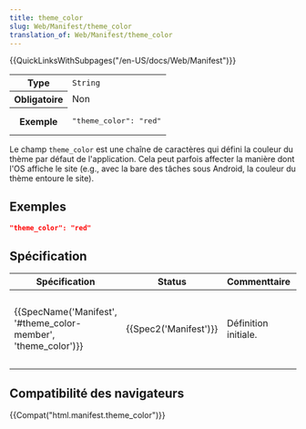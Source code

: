 ```yaml
---
title: theme_color
slug: Web/Manifest/theme_color
translation_of: Web/Manifest/theme_color
---
```

{{QuickLinksWithSubpages("/en-US/docs/Web/Manifest")}}

<table>
  <tbody>
    <tr>
      <th scope="row">Type</th>
      <td><code>String</code></td>
    </tr>
    <tr>
      <th scope="row">Obligatoire</th>
      <td>Non</td>
    </tr>
    <tr>
      <th scope="row">Exemple</th>
      <td>
        <pre class="brush: json no-line-numbers">"theme_color": "red"</pre>
      </td>
    </tr>
  </tbody>
</table>

Le champ `theme_color` est une chaîne de caractères qui défini la couleur du thème par défaut de l'application. Cela peut parfois affecter la manière dont l'OS affiche le site (e.g., avec la bare des tâches sous Android, la couleur du thème entoure le site).

## Exemples

```json
"theme_color": "red"
```

## Spécification

<table class="standard-table">
  <thead>
    <tr>
      <th scope="col">Spécification</th>
      <th scope="col">Status</th>
      <th scope="col">Commenttaire</th>
      <th scope="col">Feedback</th>
    </tr>
  </thead>
  <tbody>
    <tr>
      <td>
        <p>
          {{SpecName('Manifest', '#theme_color-member', 'theme_color')}}
        </p>
      </td>
      <td><p>{{Spec2('Manifest')}}</p></td>
      <td><p>Définition initiale.</p></td>
      <td>
        <p>
          <a href="https://github.com/w3c/manifest/issues/"
            >Web App Manifest Working Group drafts</a
          >
        </p>
      </td>
    </tr>
  </tbody>
</table>

## Compatibilité des navigateurs

{{Compat("html.manifest.theme_color")}}
